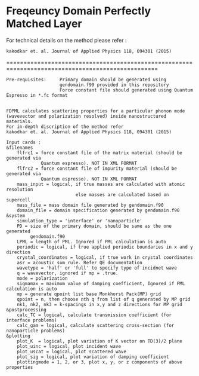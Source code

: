 # Freqeuncy Domain Perfectly Matched Layer

For technical details on the method please refer :

	kakodkar et. al. Journal of Applied Physics 118, 094301 (2015)

==================================================================================================

	Pre-requisites:		Primary domain should be generated using 
						gendomain.f90 provided in this repository
						Force constant file should generated using Quantum Espresso in *.fc format

	
 	FDPML calculates scattering properties for a particular phonon mode 
	(wavevector and polarization resolved) inside nanostructured materials.
	For in-depth discription of the method refer 
	kakodkar et. al. Journal of Applied Physics 118, 094301 (2015)
	
	Input cards :
	&filenames
		flfrc1 = force constant file of the matrix material (should be generated via
				 Quantum espresso). NOT IN XML FORMAT
		flfrc2 = force constant file of impurity material (should be generated via
				 Quantum espresso). NOT IN XML FORMAT
		mass_input = logical, if true masses are calculated with atomic resolution
							  else masses are calculated based on supercell
		mass_file = mass domain file generated by gendomain.f90
		domain_file = domain specification generated by gendomain.f90
	&system
		simulation_type = 'interface' or 'nanoparticle'
		PD = size of the primary domain, should be same as the one generated
			 gendomain.f90
		LPML = length of PML. Ignored if PML calculation is auto
		periodic = logical, if true applied periodic boundaries in x and y direction
		crystal_coordinates = logical, if true work in crystal coordinates
		asr = acoustic sum rule. Refer QE documentation
		wavetype = 'half' or 'full' to specify type of incidnet wave
		q = wavevector, ignored if mp = .true.
		mode = polarization
		sigmamax = maximum value of damping coefficient, Ignored if PML calculation is auto
		mp = generate qpoint list base Monkhorst Pack(MP) grid
		qpoint = n, then choose nth q from list of q generated by MP grid
		nk1, nk2, nk3 = k-spacings in x,y and z directions for MP grid
	&postprocessing
		calc_TC = logical, calculate transmission coefficient (for interface problems)
		calc_gam = logical, calculate scattering cross-section (for nanoparticle problems)
	&plotting
		plot_K  = logical, plot variation of K vector on TD(3)/2 plane
		plot_uinc = logical, plot incident wave
		plot_uscat = logical, plot scattered wave
		plot_sig = logical, plot variation of damping coefficient
		plottingmode = 1, 2, or 3, plot x, y, or z components of above properties
